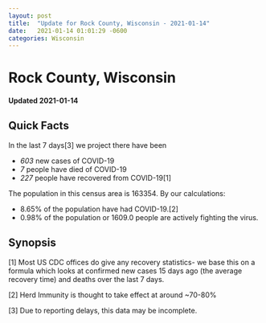 ```yaml
---
layout: post
title:  "Update for Rock County, Wisconsin - 2021-01-14"
date:   2021-01-14 01:01:29 -0600
categories: Wisconsin
---
```


# Rock County, Wisconsin
#### Updated 2021-01-14

## Quick Facts

In the last 7 days[3] we project there have been
- *603* new cases of COVID-19
- *7* people have died of COVID-19
- *227* people have recovered from COVID-19[1]

The population in this census area is 163354. By our calculations:
- 8.65% of the population have had COVID-19.[2]
- 0.98% of the population or 1609.0 people are actively fighting the virus.

## Synopsis




[1] Most US CDC offices do give any recovery statistics- we base this on a formula which looks at confirmed new cases
15 days ago (the average recovery time) and deaths over the last 7 days.

[2] Herd Immunity is thought to take effect at around ~70-80%

[3] Due to reporting delays, this data may be incomplete.
 
    